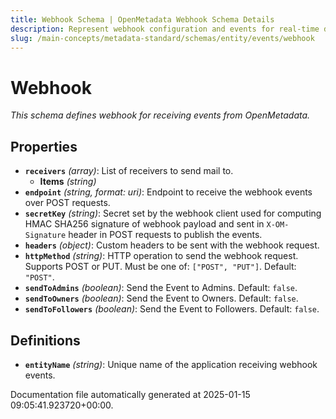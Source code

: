 ```yaml
---
title: Webhook Schema | OpenMetadata Webhook Schema Details
description: Represent webhook configuration and events for real-time data sync and external system integration.
slug: /main-concepts/metadata-standard/schemas/entity/events/webhook
---
```


# Webhook

*This schema defines webhook for receiving events from OpenMetadata.*

## Properties

- **`receivers`** *(array)*: List of receivers to send mail to.
  - **Items** *(string)*
- **`endpoint`** *(string, format: uri)*: Endpoint to receive the webhook events over POST requests.
- **`secretKey`** *(string)*: Secret set by the webhook client used for computing HMAC SHA256 signature of webhook payload and sent in `X-OM-Signature` header in POST requests to publish the events.
- **`headers`** *(object)*: Custom headers to be sent with the webhook request.
- **`httpMethod`** *(string)*: HTTP operation to send the webhook request. Supports POST or PUT. Must be one of: `["POST", "PUT"]`. Default: `"POST"`.
- **`sendToAdmins`** *(boolean)*: Send the Event to Admins. Default: `false`.
- **`sendToOwners`** *(boolean)*: Send the Event to Owners. Default: `false`.
- **`sendToFollowers`** *(boolean)*: Send the Event to Followers. Default: `false`.
## Definitions

- **`entityName`** *(string)*: Unique name of the application receiving webhook events.


Documentation file automatically generated at 2025-01-15 09:05:41.923720+00:00.

